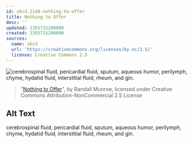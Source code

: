 ```yaml
---
id: xkcd.1148-nothing-to-offer
title: Nothing to Offer
desc: ''
updated: 1355731200000
created: 1355731200000
sources:
  name: xkcd
  url: 'https://creativecommons.org/licenses/by-nc/2.5/'
  license: Creative Commons 2.5
---
```

![cerebrospinal fluid, pericardial fluid, sputum, aqueous humor, perilymph, chyme, hydatid fluid, interstitial fluid, rheum, and gin.](https://imgs.xkcd.com/comics/nothing_to_offer.png)
> "[Nothing to Offer](https://xkcd.com/1148/)", by Randall Munroe, licensed under Creative Commons Attribution-NonCommercial 2.5 License

## Alt Text
cerebrospinal fluid, pericardial fluid, sputum, aqueous humor, perilymph, chyme, hydatid fluid, interstitial fluid, rheum, and gin.
